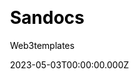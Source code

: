 ---
title: Sandocs
github: https://github.com/web3templates/sandocs-template
demo: https://sandocs.vercel.app/
author: Web3templates
author_link: https://github.com/web3templates/
date: 2023-05-03T00:00:00.000Z
description: >-
  Sandocs Documentation Starter Website Template built with Next.js, TailwindCSS
  & Sanity CMS
ssg:
  - Nextjs
css:
  - Tailwind
cms:
  - Sanity
category:
  - Documentation
draft: false
publish_date: '2022-07-18T16:01:59Z'
update_date: '2023-05-05T08:51:57Z'
github_star: 24
github_fork: 8
---